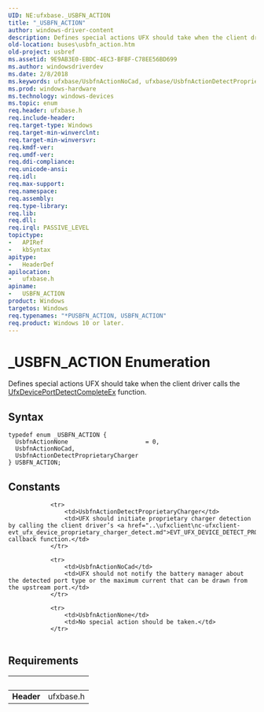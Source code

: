 ```yaml
---
UID: NE:ufxbase._USBFN_ACTION
title: "_USBFN_ACTION"
author: windows-driver-content
description: Defines special actions UFX should take when the client driver calls the UfxDevicePortDetectCompleteEx function.
old-location: buses\usbfn_action.htm
old-project: usbref
ms.assetid: 9E9AB3E0-EBDC-4EC3-BFBF-C78EE56BD699
ms.author: windowsdriverdev
ms.date: 2/8/2018
ms.keywords: ufxbase/UsbfnActionNoCad, ufxbase/UsbfnActionDetectProprietaryCharger, _USBFN_ACTION, UsbfnActionDetectProprietaryCharger, UsbfnActionNone, ufxbase/USBFN_ACTION, UsbfnActionNoCad, buses.usbfn_action, ufxbase/UsbfnActionNone, *PUSBFN_ACTION, USBFN_ACTION enumeration [Buses], USBFN_ACTION
ms.prod: windows-hardware
ms.technology: windows-devices
ms.topic: enum
req.header: ufxbase.h
req.include-header: 
req.target-type: Windows
req.target-min-winverclnt: 
req.target-min-winversvr: 
req.kmdf-ver: 
req.umdf-ver: 
req.ddi-compliance: 
req.unicode-ansi: 
req.idl: 
req.max-support: 
req.namespace: 
req.assembly: 
req.type-library: 
req.lib: 
req.dll: 
req.irql: PASSIVE_LEVEL
topictype:
-	APIRef
-	kbSyntax
apitype:
-	HeaderDef
apilocation:
-	ufxbase.h
apiname:
-	USBFN_ACTION
product: Windows
targetos: Windows
req.typenames: "*PUSBFN_ACTION, USBFN_ACTION"
req.product: Windows 10 or later.
---
```


# _USBFN_ACTION Enumeration
Defines special actions UFX should take when the client driver calls the <a href="..\ufxclient\nf-ufxclient-ufxdeviceportdetectcompleteex.md">UfxDevicePortDetectCompleteEx</a> function.

## Syntax
````
typedef enum _USBFN_ACTION { 
  UsbfnActionNone                      = 0,
  UsbfnActionNoCad,
  UsbfnActionDetectProprietaryCharger
} USBFN_ACTION;
````

## Constants

<table>
            
                <tr>
                    <td>UsbfnActionDetectProprietaryCharger</td>
                    <td>UFX should initiate proprietary charger detection by calling the client driver’s <a href="..\ufxclient\nc-ufxclient-evt_ufx_device_proprietary_charger_detect.md">EVT_UFX_DEVICE_DETECT_PROPRIETARY_CHARGER</a> callback function.</td>
                </tr>
            
                <tr>
                    <td>UsbfnActionNoCad</td>
                    <td>UFX should not notify the battery manager about the detected port type or the maximum current that can be drawn from the upstream port.</td>
                </tr>
            
                <tr>
                    <td>UsbfnActionNone</td>
                    <td>No special action should be taken.</td>
                </tr>
</table>


## Requirements
| &nbsp; | &nbsp; |
| ---- |:---- |
| **Header** | ufxbase.h |